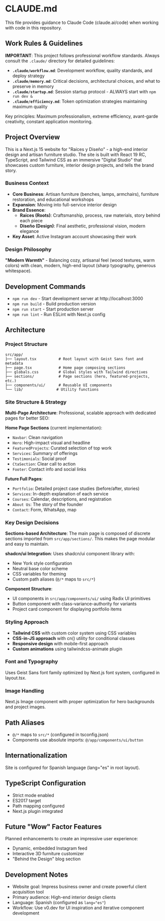 # CLAUDE.md

This file provides guidance to Claude Code (claude.ai/code) when working with code in this repository.

## Work Rules & Guidelines

**IMPORTANT**: This project follows professional workflow standards. Always consult the `.claude/` directory for detailed guidelines:

- **`.claude/workflow.md`**: Development workflow, quality standards, and deploy strategy
- **`.claude/memory.md`**: Critical decisions, architectural choices, and what to preserve in memory
- **`.claude/startup.md`**: Session startup protocol - ALWAYS start with `npm run dev &`
- **`.claude/efficiency.md`**: Token optimization strategies maintaining maximum quality

Key principles: Maximum professionalism, extreme efficiency, avant-garde creativity, constant application monitoring.

## Project Overview

This is a Next.js 15 website for "Raíces y Diseño" - a high-end interior design and artisan furniture studio. The site is built with React 19 RC, TypeScript, and Tailwind CSS as an immersive "Digital Studio" that showcases custom furniture, interior design projects, and tells the brand story.

### Business Context
- **Core Business**: Artisan furniture (benches, lamps, armchairs), furniture restoration, and educational workshops
- **Expansion**: Moving into full-service interior design
- **Brand Essence**: 
  - **Raíces (Roots)**: Craftsmanship, process, raw materials, story behind each piece
  - **Diseño (Design)**: Final aesthetic, professional vision, modern elegance
- **Key Asset**: Active Instagram account showcasing their work

### Design Philosophy
**"Modern Warmth"** - Balancing cozy, artisanal feel (wood textures, warm colors) with clean, modern, high-end layout (sharp typography, generous whitespace).

## Development Commands

- `npm run dev` - Start development server at http://localhost:3000
- `npm run build` - Build production version
- `npm run start` - Start production server
- `npm run lint` - Run ESLint with Next.js config

## Architecture

### Project Structure
```
src/app/
├── layout.tsx          # Root layout with Geist Sans font and metadata
├── page.tsx            # Home page composing sections
├── globals.css         # Global styles with Tailwind directives
├── sections/           # Page sections (hero, featured-projects, etc.)
├── components/ui/      # Reusable UI components
└── lib/               # Utility functions
```

### Site Structure & Strategy

**Multi-Page Architecture**: Professional, scalable approach with dedicated pages for better SEO:

**Home Page Sections** (current implementation):
- `Navbar`: Clean navigation
- `Hero`: High-impact visual and headline  
- `FeaturedProjects`: Curated selection of top work
- `Services`: Summary of offerings
- `Testimonials`: Social proof
- `CtaSection`: Clear call to action
- `Footer`: Contact info and social links

**Future Full Pages**:
- `Portfolio`: Detailed project case studies (before/after, stories)
- `Services`: In-depth explanation of each service
- `Courses`: Calendar, descriptions, and registration
- `About Us`: The story of the founder
- `Contact`: Form, WhatsApp, map

### Key Design Decisions

**Sections-based Architecture**: The main page is composed of discrete sections imported from `src/app/sections/`. This makes the page modular and easy to maintain.

**shadcn/ui Integration**: Uses shadcn/ui component library with:
- New York style configuration
- Neutral base color scheme
- CSS variables for theming
- Custom path aliases (`@/*` maps to `src/*`)

**Component Structure**: 
- UI components in `src/app/components/ui/` using Radix UI primitives
- Button component with class-variance-authority for variants
- Project card component for displaying portfolio items

### Styling Approach

- **Tailwind CSS** with custom color system using CSS variables
- **CSS-in-JS approach** with cn() utility for conditional classes
- **Responsive design** with mobile-first approach
- **Custom animations** using tailwindcss-animate plugin

### Font and Typography

Uses Geist Sans font family optimized by Next.js font system, configured in layout.tsx.

### Image Handling

Next.js Image component with proper optimization for hero backgrounds and project images.

## Path Aliases

- `@/*` maps to `src/*` (configured in tsconfig.json)
- Components use absolute imports: `@/app/components/ui/button`

## Internationalization

Site is configured for Spanish language (lang="es" in root layout).

## TypeScript Configuration

- Strict mode enabled
- ES2017 target
- Path mapping configured
- Next.js plugin integrated

## Future "Wow" Factor Features

Planned enhancements to create an impressive user experience:
- Dynamic, embedded Instagram feed
- Interactive 3D furniture customizer
- "Behind the Design" blog section

## Development Notes

- Website goal: Impress business owner and create powerful client acquisition tool
- Primary audience: High-end interior design clients
- Language: Spanish (configured as `lang="es"`)
- Workflow: Use v0.dev for UI inspiration and iterative component development